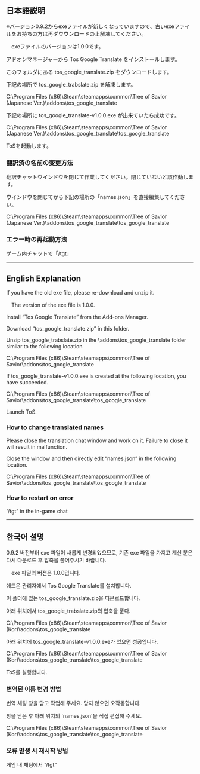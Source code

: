 ## 日本語説明

※バージョン0.9.2からexeファイルが新しくなっていますので、古いexeファイルをお持ちの方は再ダウウンロードの上解凍してください。

　exeファイルのバージョンは1.0.0です。

アドオンマネージャーから Tos Google Translate をインストールします。

このフォルダにある tos_google_translate.zip をダウンロードします。

下記の場所で tos_google_trabslate.zip を解凍します。

C:\Program Files (x86)\Steam\steamapps\common\Tree of Savior (Japanese Ver.)\addons\tos_google_translate

下記の場所に tos_google_translate-v1.0.0.exe が出来ていたら成功です。

C:\Program Files (x86)\Steam\steamapps\common\Tree of Savior (Japanese Ver.)\addons\tos_google_translate\tos_google_translate

ToSを起動します。

### 翻訳済の名前の変更方法

翻訳チャットウインドウを閉じて作業してください。閉じていないと誤作動します。

ウインドウを閉じてから下記の場所の「names.json」を直接編集してください。

C:\Program Files (x86)\Steam\steamapps\common\Tree of Savior (Japanese Ver.)\addons\tos_google_translate\tos_google_translate

### エラー時の再起動方法

ゲーム内チャットで「/tgt」

---------

## English Explanation

If you have the old exe file, please re-download and unzip it.

　The version of the exe file is 1.0.0.

Install “Tos Google Translate” from the Add-ons Manager.

Download “tos_google_translate.zip” in this folder.

Unzip tos_google_trabslate.zip in the \addons\tos_google_translate folder similar to the following location

C:\Program Files (x86)\Steam\steamapps\common\Tree of Savior\addons\tos_google_translate

If tos_google_translate-v1.0.0.exe is created at the following location, you have succeeded.

C:\Program Files (x86)\Steam\steamapps\common\Tree of Savior\addons\tos_google_translate\tos_google_translate

Launch ToS.

### How to change translated names

Please close the translation chat window and work on it. Failure to close it will result in malfunction.

Close the window and then directly edit “names.json” in the following location.

C:\Program Files (x86)\Steam\steamapps\common\Tree of Savior\addons\tos_google_translate\tos_google_translate

### How to restart on error

”/tgt” in the in-game chat

---------

## 한국어 설명

0.9.2 버전부터 exe 파일이 새롭게 변경되었으므로, 기존 exe 파일을 가지고 계신 분은 다시 다운로드 후 압축을 풀어주시기 바랍니다.

　exe 파일의 버전은 1.0.0입니다.

애드온 관리자에서 Tos Google Translate를 설치합니다.

이 폴더에 있는 tos_google_translate.zip을 다운로드합니다.

아래 위치에서 tos_google_trabslate.zip의 압축을 푼다.

C:\Program Files (x86)\Steam\steamapps\common\Tree of Savior (Kor)\addons\tos_google_translate

아래 위치에 tos_google_translate-v1.0.0.exe가 있으면 성공입니다.

C:\Program Files (x86)\Steam\steamapps\common\Tree of Savior (Kor)\addons\tos_google_translate\tos_google_translate

ToS를 실행합니다.

### 번역된 이름 변경 방법

번역 채팅 창을 닫고 작업해 주세요. 닫지 않으면 오작동합니다.

창을 닫은 후 아래 위치의 'names.json'을 직접 편집해 주세요.

C:\Program Files (x86)\Steam\steamapps\common\Tree of Savior (Kor)\addons\tos_google_translate\tos_google_translate

### 오류 발생 시 재시작 방법

게임 내 채팅에서 “/tgt”
